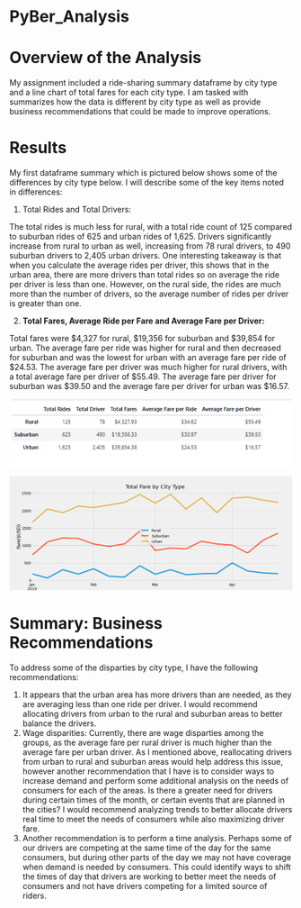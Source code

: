 # PyBer_Analysis
# Overview of the Analysis
My assignment included a ride-sharing summary dataframe by city type and a line chart of total fares for each city type.  I am tasked with summarizes how the data is different by city type as well as provide business recommendations that could be made to improve operations.

# Results
My first dataframe summary which is pictured below shows some of the differences by city type below.  I will describe some of the key items noted in differences:

1. Total Rides and Total Drivers: 

The total rides is much less for rural, with a total ride count of 125 compared to suburban rides of 625 and urban rides of 1,625.  Drivers significantly increase from rural to urban as well, increasing from 78 rural drivers, to 490 suburban drivers to 2,405 urban drivers.  One interesting takeaway is that when you calculate the average rides per driver, this shows that in the urban area, there are more drivers than total rides so on average the ride per driver is less than one.  However, on the rural side, the rides are much more than the number of drivers, so the average number of rides per driver is greater than one.

2.  **Total Fares, Average Ride per Fare and Average Fare per Driver:**

Total fares were $4,327 for rural, $19,356 for suburban and $39,854 for urban.  The average fare per ride was higher for rural and then decreased for suburban and was the lowest for urban with an average fare per ride of $24.53.  The average fare per driver was much higher for rural drivers, with a total average fare per driver of $55.49.  The average fare per driver for suburban was $39.50 and the average fare per driver for urban was $16.57.  




![image_name](https://github.com/jessicameyer23/PyBer_Analysis/blob/main/Resources/Data%20frame%20by%20city%20type.2022-01-22%20105822.png?raw=true)

![image_name](https://github.com/jessicameyer23/PyBer_Analysis/blob/main/PyBer_fare_summary.png?raw=true)








# Summary: Business Recommendations
To address some of the disparties by city type, I have the following recommendations:
1.  It appears that the urban area has more drivers than are needed, as they are averaging less than one ride per driver.  I would recommend allocating drivers from urban to the rural and suburban areas to better balance the drivers.  
2.  Wage disparities:  Currently, there are wage disparties among the groups, as the average fare per rural driver is much higher than the average fare per urban driver.  As I mentioned above, reallocating drivers from urban to  rural and suburban areas would help address this issue, however another recommendation that I have is to consider ways to increase demand and perform some additional analysis on the needs of consumers for each of the areas.  Is there a greater need for drivers during certain times of the month, or certain events that are planned in the cities?  I would recommend analyzing trends to better allocate drivers real time to meet the needs of consumers while also maximizing driver fare.
3.  Another recommendation is to perform a time analysis.  Perhaps some of our drivers are competing at the same time of the day for the same consumers, but during other parts of the day we may not have coverage when demand is needed by consumers.  This could identify ways to shift the times of day that drivers are working to better meet the needs of consumers and not have drivers competing for a limited source of riders.  


